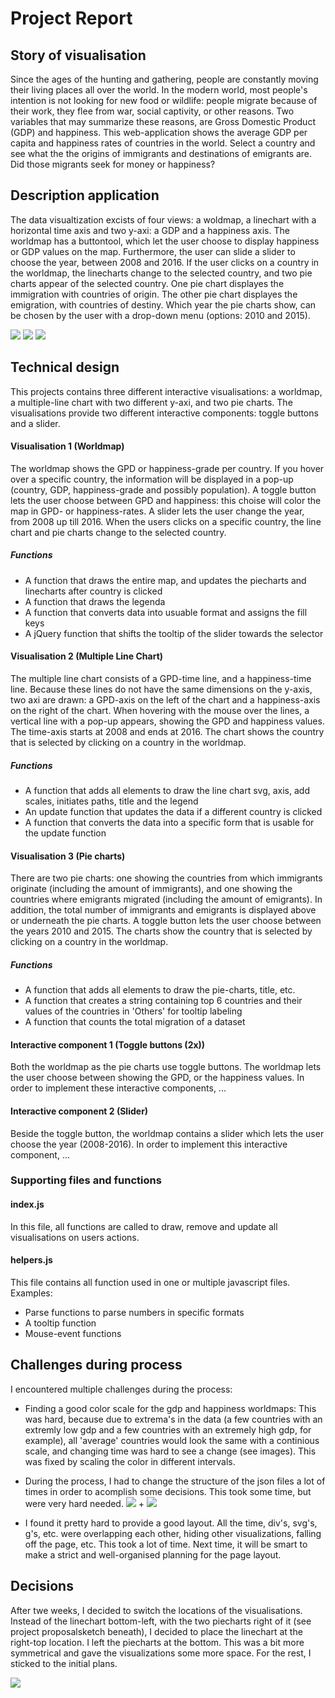 # Project Report

## Story of visualisation

Since the ages of the hunting and gathering, people are constantly moving their living places all over the world. In the modern
world, most people's intention is not looking for new food or wildlife: people migrate because of their work, they
flee from war, social captivity, or other reasons. Two variables that may summarize these reasons, are Gross Domestic
Product (GDP) and happiness. This web-application shows the average GDP per capita and happiness rates of
countries in the world. Select a country and see what the the origins of immigrants and destinations of emigrants
are. Did those migrants seek for money or happiness?

## Description application

The data visualtization excists of four views: a woldmap, a linechart with a horizontal time axis and two y-axi: a GDP and a happiness axis. The worldmap has a buttontool, which let the user choose to display happiness or GDP values on the map. Furthermore, the user can slide a slider to choose the year, between 2008 and 2016. If the user clicks on a country in the worldmap, the linecharts change to the selected country, and two pie charts appear of the selected country. One pie chart displayes the immigration with countries of origin. The other pie chart displayes the emigration, with countries of destiny. Which year the pie charts show, can be chosen by the user with a drop-down menu (options: 2010 and 2015).

![](/doc/final-snap1.png)
![](/doc/final-snap2.png)
![](/doc/final-snap3.png)


## Technical design

This projects contains three different interactive visualisations: a worldmap, a multiple-line chart with two different y-axi, and two pie charts. The visualisations provide two different interactive components: toggle buttons and a slider.

#### Visualisation 1 (Worldmap)
The worldmap shows the GPD or happiness-grade per country. If you hover over a specific country, the information will be displayed in a pop-up (country, GDP, happiness-grade and possibly population). A toggle button lets the user choose between GPD and happiness: this choise will color the map in GPD- or happiness-rates. A slider lets the user change the year, from 2008 up till 2016. When the users clicks on a specific country, the line chart and pie charts change to the selected country.

##### Functions
* A function that draws the entire map, and updates the piecharts and linecharts after country is clicked
* A function that draws the legenda
* A function that converts data into usuable format and assigns the fill keys
* A jQuery function that shifts the tooltip of the slider towards the selector

#### Visualisation 2 (Multiple Line Chart)
The multiple line chart consists of a GPD-time line, and a happiness-time line. Because these lines do not have the same dimensions on the y-axis, two axi are drawn: a GPD-axis on the left of the chart and a happiness-axis on the right of the chart. When hovering with the mouse over the lines, a vertical line with a pop-up appears, showing the GPD and happiness values. The time-axis starts at 2008 and ends at 2016. The chart shows the country that is selected by clicking on a country in the worldmap.

##### Functions
* A function that adds all elements to draw the line chart svg, axis, add scales, initiates paths, title and the legend
* An update function that updates the data if a different country is clicked
* A function that converts the data into a specific form that is usable for the update function

#### Visualisation 3 (Pie charts)
There are two pie charts: one showing the countries from which immigrants originate (including the amount of immigrants), and one showing the countries where emigrants migrated (including the amount of emigrants). In addition, the total number of immigrants and emigrants is displayed above or underneath the pie charts. A toggle button lets the user choose between the years 2010 and 2015. The charts show the country that is selected by clicking on a country in the worldmap.

##### Functions
* A function that adds all elements to draw the pie-charts, title, etc.
* A function that creates a string containing top 6 countries and their values of the countries in 'Others' for tooltip labeling
* A function that counts the total migration of a dataset

#### Interactive component 1 (Toggle buttons (2x))
Both the worldmap as the pie charts use toggle buttons. The worldmap lets the user choose between showing the GPD, or the happiness values. In order to implement these interactive components, ...

#### Interactive component 2 (Slider)
Beside the toggle button, the worldmap contains a slider which lets the user choose the year (2008-2016). In order to implement this interactive component, ...

### Supporting files and functions

#### index.js
In this file, all functions are called to draw, remove and update all visualisations on users actions.

#### helpers.js
This file contains all function used in one or multiple javascript files. Examples:
* Parse functions to parse numbers in specific formats
* A tooltip function
* Mouse-event functions


## Challenges during process
I encountered multiple challenges during the process:
* Finding a good color scale for the gdp and happiness worldmaps: This was hard, because due to extrema's in the data (a few countries with an extremly low gdp and a few countries with an extremely high gdp, for example), all 'average' countries would look the same with a continious scale, and changing time was hard to see a change (see images). This was fixed by scaling the color in different intervals.
* During the process, I had to change the structure of the json files a lot of times in order to acomplish some decisions. This took some time, but were very hard needed.
![](/doc/map2010.png) + ![](/doc/map2014.png)

* I found it pretty hard to provide a good layout. All the time, div's, svg's, g's, etc. were overlapping each other, hiding other visualizations, falling off the page, etc. This took a lot of time. Next time, it will be smart to make a strict and well-organised planning for the page layout.


## Decisions
After twe weeks, I decided to switch the locations of the visualisations. Instead of the linechart bottom-left, with the two piecharts
right of it (see project proposalsketch beneath), I decided to place the linechart at the right-top location. I left the piecharts at the bottom. This was a bit more symmetrical and gave the visualizations some more space. For the rest, I sticked to the initial plans.


![](/doc/project_sketch.png)
